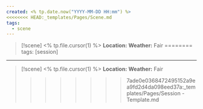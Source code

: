 ```yaml
---
created: <% tp.date.now("YYYY-MM-DD HH:mm") %>
<<<<<<<< HEAD:_templates/Pages/Scene.md
tags: 
  - scene
---
```

> [!scene] <% tp.file.cursor(1) %>
> **Location:** 
> **Weather:** Fair
========
tags: [session]
---
> [!scene] <% tp.file.cursor(1) %>
> **Location:** 
> **Weather:** Fair
>>>>>>>> 7ade0e0368472495152a9ea9fd2d4da098eed37a:_templates/Pages/Session - Template.md
